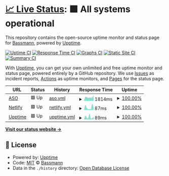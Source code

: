 # [📈 Live Status](https://Bassmann.github.io/uptime): <!--live status--> **🟩 All systems operational**

This repository contains the open-source uptime monitor and status page for [Bassmann](mstempl.netlify.app), powered by [Upptime](https://github.com/upptime/upptime).

[![Uptime CI](https://github.com/Bassmann/uptime/workflows/Uptime%20CI/badge.svg)](https://github.com/Bassmann/uptime/actions?query=workflow%3A%22Uptime+CI%22)
[![Response Time CI](https://github.com/Bassmann/uptime/workflows/Response%20Time%20CI/badge.svg)](https://github.com/Bassmann/uptime/actions?query=workflow%3A%22Response+Time+CI%22)
[![Graphs CI](https://github.com/Bassmann/uptime/workflows/Graphs%20CI/badge.svg)](https://github.com/Bassmann/uptime/actions?query=workflow%3A%22Graphs+CI%22)
[![Static Site CI](https://github.com/Bassmann/uptime/workflows/Static%20Site%20CI/badge.svg)](https://github.com/Bassmann/uptime/actions?query=workflow%3A%22Static+Site+CI%22)
[![Summary CI](https://github.com/Bassmann/uptime/workflows/Summary%20CI/badge.svg)](https://github.com/Bassmann/uptime/actions?query=workflow%3A%22Summary+CI%22)

With [Upptime](https://upptime.js.org), you can get your own unlimited and free uptime monitor and status page, powered entirely by a GitHub repository. We use [Issues](https://github.com/Bassmann/uptime/issues) as incident reports, [Actions](https://github.com/Bassmann/uptime/actions) as uptime monitors, and [Pages](https://Bassmann.github.io/uptime) for the status page.

<!--start: status pages-->
<!-- This summary is generated by Upptime (https://github.com/upptime/upptime) -->
<!-- Do not edit this manually, your changes will be overwritten -->
<!-- prettier-ignore -->
| URL | Status | History | Response Time | Uptime |
| --- | ------ | ------- | ------------- | ------ |
| <img alt="" src="https://icons.duckduckgo.com/ip3/www.asomuenchen.de.ico" height="13"> [ASO](https://www.asomuenchen.de) | 🟩 Up | [aso.yml](https://github.com/Bassmann/uptime/commits/HEAD/history/aso.yml) | <details><summary><img alt="Response time graph" src="./graphs/aso/response-time-week.png" height="20"> 1814ms</summary><br><a href="https://Bassmann.github.io/uptime/history/aso"><img alt="Response time 2196" src="https://img.shields.io/endpoint?url=https%3A%2F%2Fraw.githubusercontent.com%2FBassmann%2Fuptime%2FHEAD%2Fapi%2Faso%2Fresponse-time.json"></a><br><a href="https://Bassmann.github.io/uptime/history/aso"><img alt="24-hour response time 2436" src="https://img.shields.io/endpoint?url=https%3A%2F%2Fraw.githubusercontent.com%2FBassmann%2Fuptime%2FHEAD%2Fapi%2Faso%2Fresponse-time-day.json"></a><br><a href="https://Bassmann.github.io/uptime/history/aso"><img alt="7-day response time 1814" src="https://img.shields.io/endpoint?url=https%3A%2F%2Fraw.githubusercontent.com%2FBassmann%2Fuptime%2FHEAD%2Fapi%2Faso%2Fresponse-time-week.json"></a><br><a href="https://Bassmann.github.io/uptime/history/aso"><img alt="30-day response time 1853" src="https://img.shields.io/endpoint?url=https%3A%2F%2Fraw.githubusercontent.com%2FBassmann%2Fuptime%2FHEAD%2Fapi%2Faso%2Fresponse-time-month.json"></a><br><a href="https://Bassmann.github.io/uptime/history/aso"><img alt="1-year response time 2077" src="https://img.shields.io/endpoint?url=https%3A%2F%2Fraw.githubusercontent.com%2FBassmann%2Fuptime%2FHEAD%2Fapi%2Faso%2Fresponse-time-year.json"></a></details> | <details><summary><a href="https://Bassmann.github.io/uptime/history/aso">100.00%</a></summary><a href="https://Bassmann.github.io/uptime/history/aso"><img alt="All-time uptime 99.77%" src="https://img.shields.io/endpoint?url=https%3A%2F%2Fraw.githubusercontent.com%2FBassmann%2Fuptime%2FHEAD%2Fapi%2Faso%2Fuptime.json"></a><br><a href="https://Bassmann.github.io/uptime/history/aso"><img alt="24-hour uptime 100.00%" src="https://img.shields.io/endpoint?url=https%3A%2F%2Fraw.githubusercontent.com%2FBassmann%2Fuptime%2FHEAD%2Fapi%2Faso%2Fuptime-day.json"></a><br><a href="https://Bassmann.github.io/uptime/history/aso"><img alt="7-day uptime 100.00%" src="https://img.shields.io/endpoint?url=https%3A%2F%2Fraw.githubusercontent.com%2FBassmann%2Fuptime%2FHEAD%2Fapi%2Faso%2Fuptime-week.json"></a><br><a href="https://Bassmann.github.io/uptime/history/aso"><img alt="30-day uptime 100.00%" src="https://img.shields.io/endpoint?url=https%3A%2F%2Fraw.githubusercontent.com%2FBassmann%2Fuptime%2FHEAD%2Fapi%2Faso%2Fuptime-month.json"></a><br><a href="https://Bassmann.github.io/uptime/history/aso"><img alt="1-year uptime 99.99%" src="https://img.shields.io/endpoint?url=https%3A%2F%2Fraw.githubusercontent.com%2FBassmann%2Fuptime%2FHEAD%2Fapi%2Faso%2Fuptime-year.json"></a></details>
| <img alt="" src="https://icons.duckduckgo.com/ip3/mstempl.netlify.app.ico" height="13"> [Netlify](https://mstempl.netlify.app) | 🟩 Up | [netlify.yml](https://github.com/Bassmann/uptime/commits/HEAD/history/netlify.yml) | <details><summary><img alt="Response time graph" src="./graphs/netlify/response-time-week.png" height="20"> 87ms</summary><br><a href="https://Bassmann.github.io/uptime/history/netlify"><img alt="Response time 140" src="https://img.shields.io/endpoint?url=https%3A%2F%2Fraw.githubusercontent.com%2FBassmann%2Fuptime%2FHEAD%2Fapi%2Fnetlify%2Fresponse-time.json"></a><br><a href="https://Bassmann.github.io/uptime/history/netlify"><img alt="24-hour response time 18" src="https://img.shields.io/endpoint?url=https%3A%2F%2Fraw.githubusercontent.com%2FBassmann%2Fuptime%2FHEAD%2Fapi%2Fnetlify%2Fresponse-time-day.json"></a><br><a href="https://Bassmann.github.io/uptime/history/netlify"><img alt="7-day response time 87" src="https://img.shields.io/endpoint?url=https%3A%2F%2Fraw.githubusercontent.com%2FBassmann%2Fuptime%2FHEAD%2Fapi%2Fnetlify%2Fresponse-time-week.json"></a><br><a href="https://Bassmann.github.io/uptime/history/netlify"><img alt="30-day response time 82" src="https://img.shields.io/endpoint?url=https%3A%2F%2Fraw.githubusercontent.com%2FBassmann%2Fuptime%2FHEAD%2Fapi%2Fnetlify%2Fresponse-time-month.json"></a><br><a href="https://Bassmann.github.io/uptime/history/netlify"><img alt="1-year response time 145" src="https://img.shields.io/endpoint?url=https%3A%2F%2Fraw.githubusercontent.com%2FBassmann%2Fuptime%2FHEAD%2Fapi%2Fnetlify%2Fresponse-time-year.json"></a></details> | <details><summary><a href="https://Bassmann.github.io/uptime/history/netlify">100.00%</a></summary><a href="https://Bassmann.github.io/uptime/history/netlify"><img alt="All-time uptime 99.99%" src="https://img.shields.io/endpoint?url=https%3A%2F%2Fraw.githubusercontent.com%2FBassmann%2Fuptime%2FHEAD%2Fapi%2Fnetlify%2Fuptime.json"></a><br><a href="https://Bassmann.github.io/uptime/history/netlify"><img alt="24-hour uptime 100.00%" src="https://img.shields.io/endpoint?url=https%3A%2F%2Fraw.githubusercontent.com%2FBassmann%2Fuptime%2FHEAD%2Fapi%2Fnetlify%2Fuptime-day.json"></a><br><a href="https://Bassmann.github.io/uptime/history/netlify"><img alt="7-day uptime 100.00%" src="https://img.shields.io/endpoint?url=https%3A%2F%2Fraw.githubusercontent.com%2FBassmann%2Fuptime%2FHEAD%2Fapi%2Fnetlify%2Fuptime-week.json"></a><br><a href="https://Bassmann.github.io/uptime/history/netlify"><img alt="30-day uptime 100.00%" src="https://img.shields.io/endpoint?url=https%3A%2F%2Fraw.githubusercontent.com%2FBassmann%2Fuptime%2FHEAD%2Fapi%2Fnetlify%2Fuptime-month.json"></a><br><a href="https://Bassmann.github.io/uptime/history/netlify"><img alt="1-year uptime 100.00%" src="https://img.shields.io/endpoint?url=https%3A%2F%2Fraw.githubusercontent.com%2FBassmann%2Fuptime%2FHEAD%2Fapi%2Fnetlify%2Fuptime-year.json"></a></details>
| <img alt="" src="https://icons.duckduckgo.com/ip3/bassmann.github.io.ico" height="13"> [Upptime](https://bassmann.github.io/uptime/) | 🟩 Up | [upptime.yml](https://github.com/Bassmann/uptime/commits/HEAD/history/upptime.yml) | <details><summary><img alt="Response time graph" src="./graphs/upptime/response-time-week.png" height="20"> 89ms</summary><br><a href="https://Bassmann.github.io/uptime/history/upptime"><img alt="Response time 84" src="https://img.shields.io/endpoint?url=https%3A%2F%2Fraw.githubusercontent.com%2FBassmann%2Fuptime%2FHEAD%2Fapi%2Fupptime%2Fresponse-time.json"></a><br><a href="https://Bassmann.github.io/uptime/history/upptime"><img alt="24-hour response time 103" src="https://img.shields.io/endpoint?url=https%3A%2F%2Fraw.githubusercontent.com%2FBassmann%2Fuptime%2FHEAD%2Fapi%2Fupptime%2Fresponse-time-day.json"></a><br><a href="https://Bassmann.github.io/uptime/history/upptime"><img alt="7-day response time 89" src="https://img.shields.io/endpoint?url=https%3A%2F%2Fraw.githubusercontent.com%2FBassmann%2Fuptime%2FHEAD%2Fapi%2Fupptime%2Fresponse-time-week.json"></a><br><a href="https://Bassmann.github.io/uptime/history/upptime"><img alt="30-day response time 91" src="https://img.shields.io/endpoint?url=https%3A%2F%2Fraw.githubusercontent.com%2FBassmann%2Fuptime%2FHEAD%2Fapi%2Fupptime%2Fresponse-time-month.json"></a><br><a href="https://Bassmann.github.io/uptime/history/upptime"><img alt="1-year response time 83" src="https://img.shields.io/endpoint?url=https%3A%2F%2Fraw.githubusercontent.com%2FBassmann%2Fuptime%2FHEAD%2Fapi%2Fupptime%2Fresponse-time-year.json"></a></details> | <details><summary><a href="https://Bassmann.github.io/uptime/history/upptime">100.00%</a></summary><a href="https://Bassmann.github.io/uptime/history/upptime"><img alt="All-time uptime 99.91%" src="https://img.shields.io/endpoint?url=https%3A%2F%2Fraw.githubusercontent.com%2FBassmann%2Fuptime%2FHEAD%2Fapi%2Fupptime%2Fuptime.json"></a><br><a href="https://Bassmann.github.io/uptime/history/upptime"><img alt="24-hour uptime 100.00%" src="https://img.shields.io/endpoint?url=https%3A%2F%2Fraw.githubusercontent.com%2FBassmann%2Fuptime%2FHEAD%2Fapi%2Fupptime%2Fuptime-day.json"></a><br><a href="https://Bassmann.github.io/uptime/history/upptime"><img alt="7-day uptime 100.00%" src="https://img.shields.io/endpoint?url=https%3A%2F%2Fraw.githubusercontent.com%2FBassmann%2Fuptime%2FHEAD%2Fapi%2Fupptime%2Fuptime-week.json"></a><br><a href="https://Bassmann.github.io/uptime/history/upptime"><img alt="30-day uptime 100.00%" src="https://img.shields.io/endpoint?url=https%3A%2F%2Fraw.githubusercontent.com%2FBassmann%2Fuptime%2FHEAD%2Fapi%2Fupptime%2Fuptime-month.json"></a><br><a href="https://Bassmann.github.io/uptime/history/upptime"><img alt="1-year uptime 100.00%" src="https://img.shields.io/endpoint?url=https%3A%2F%2Fraw.githubusercontent.com%2FBassmann%2Fuptime%2FHEAD%2Fapi%2Fupptime%2Fuptime-year.json"></a></details>

<!--end: status pages-->

[**Visit our status website →**](https://Bassmann.github.io/uptime)

## 📄 License

- Powered by: [Upptime](https://github.com/upptime/upptime)
- Code: [MIT](./LICENSE) © [Bassmann](mstempl.netlify.app)
- Data in the `./history` directory: [Open Database License](https://opendatacommons.org/licenses/odbl/1-0/)
